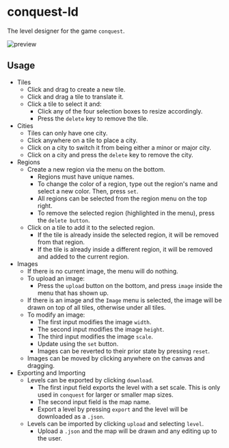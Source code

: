 # conquest-ld

The level designer for the game `conquest`.

![preview](http://i.imgur.com/RDbnYPr.png)

## Usage

* Tiles
  * Click and drag to create a new tile.
  * Click and drag a tile to translate it.
  * Click a tile to select it and:
    * Click any of the four selection boxes to resize accordingly.
    * Press the `delete` key to remove the tile.
* Cities
  * Tiles can only have one city.
  * Click anywhere on a tile to place a city.
  * Click on a city to switch it from being either a minor or major city.
  * Click on a city and press the `delete` key to remove the city.
* Regions
  * Create a new region via the menu on the bottom.
    * Regions must have unique names.
    * To change the color of a region, type out the region's name and select a new color. Then, press `set`.
    * All regions can be selected from the region menu on the top right.
    * To remove the selected region (highlighted in the menu), press the `delete button`.
  * Click on a tile to add it to the selected region.
    * If the tile is already inside the selected region, it will be removed from that region.
    * If the tile is already inside a different region, it will be removed and added to the current region.
* Images
  * If there is no current image, the menu will do nothing.
  * To upload an image:
    * Press the `upload` button on the bottom, and press `image` inside the menu that has shown up.
  * If there is an image and the `Image` menu is selected, the image will be drawn on top of all tiles, otherwise under all tiles.
  * To modify an image:
    * The first input modifies the image `width`.
    * The second input modifies the image `height`.
    * The third input modifies the image `scale`.
    * Update using the `set` button.
    * Images can be reverted to their prior state by pressing `reset`.
  * Images can be moved by clicking anywhere on the canvas and dragging.
* Exporting and Importing
  * Levels can be exported by clicking `download`.
    * The first input field exports the level with a set scale. This is only used in `conquest` for larger or smaller map sizes.
    * The second input field is the map name.
    * Export a level by pressing `export` and the level will be downloaded as a `.json`.
  * Levels can be imported by clicking `upload` and selecting `level`.
    * Upload a `.json` and the map will be drawn and any editing up to the user.

